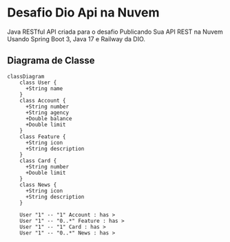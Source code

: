 # Desafio Dio Api na Nuvem
Java RESTful API criada para o desafio Publicando Sua API REST na Nuvem Usando Spring Boot 3, Java 17 e Railway da DIO.

## Diagrama de Classe
```mermaid
classDiagram
    class User {
      +String name
    }
    class Account {
      +String number
      +String agency
      +Double balance
      +Double limit
    }
    class Feature {
      +String icon
      +String description
    }
    class Card {
      +String number
      +Double limit
    }
    class News {
      +String icon
      +String description
    }

    User "1" -- "1" Account : has >
    User "1" -- "0..*" Feature : has >
    User "1" -- "1" Card : has >
    User "1" -- "0..*" News : has >
```
